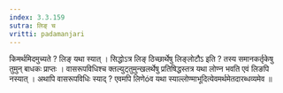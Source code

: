 ```yaml
---
index: 3.3.159
sutra: लिङ् च
vritti: padamanjari
---
```


 किमर्थमिदमुच्यते ? लिङ् यथा स्यात् । सिद्धोऽत्र लिङ् ठिच्छार्थेषु लिङ्लोटौऽ इति ? तस्य समानकर्तृकेषु तुमुन् बाधकः प्राप्तः । वासरूपविधिश्च क्तल्युट्तुमुन्खलर्थेषु प्रतिषिद्धस्तत्र यथा लोण्न भवति एवं लिङपि नस्यात् । अथापि वासरूपविधिः स्याद् ? एवमपि लिणेóव यथा स्याल्लोण्माभूदित्येवमर्थमेतदारब्धव्यमेव ॥